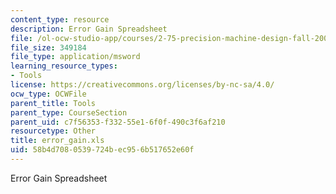 ```yaml
---
content_type: resource
description: Error Gain Spreadsheet
file: /ol-ocw-studio-app/courses/2-75-precision-machine-design-fall-2001/58b4d7080539724bec956b517652e60f_error_gain.xls
file_size: 349184
file_type: application/msword
learning_resource_types:
- Tools
license: https://creativecommons.org/licenses/by-nc-sa/4.0/
ocw_type: OCWFile
parent_title: Tools
parent_type: CourseSection
parent_uid: c7f56353-f332-55e1-6f0f-490c3f6af210
resourcetype: Other
title: error_gain.xls
uid: 58b4d708-0539-724b-ec95-6b517652e60f
---
```

Error Gain Spreadsheet